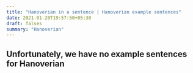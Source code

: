 ```yaml
---
title: "Hanoverian in a sentence | Hanoverian example sentences"
date: 2021-01-20T19:57:50+05:30
draft: falses
summary: "Hanoverian"
---
```

## Unfortunately, we have no example sentences for Hanoverian                 
